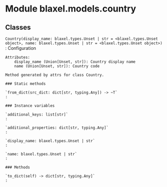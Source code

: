 Module blaxel.models.country
============================

Classes
-------

`Country(display_name: blaxel.types.Unset | str = <blaxel.types.Unset object>, name: blaxel.types.Unset | str = <blaxel.types.Unset object>)`
:   Configuration
    
    Attributes:
        display_name (Union[Unset, str]): Country display name
        name (Union[Unset, str]): Country code
    
    Method generated by attrs for class Country.

    ### Static methods

    `from_dict(src_dict: dict[str, typing.Any]) ‑> ~T`
    :

    ### Instance variables

    `additional_keys: list[str]`
    :

    `additional_properties: dict[str, typing.Any]`
    :

    `display_name: blaxel.types.Unset | str`
    :

    `name: blaxel.types.Unset | str`
    :

    ### Methods

    `to_dict(self) ‑> dict[str, typing.Any]`
    :